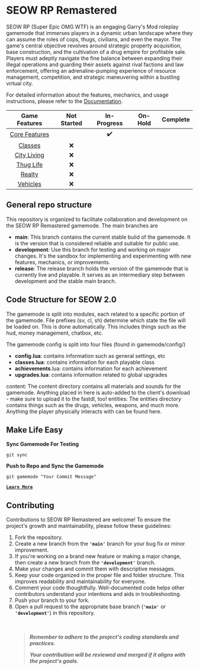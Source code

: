 # SEOW RP Remastered

SEOW RP (Super Epic OMG WTF) is an engaging Garry's Mod roleplay gamemode that immerses players in a dynamic urban landscape where they can assume the roles of cops, thugs, civilians, and even the mayor. The game's central objective revolves around strategic property acquisition, base construction, and the cultivation of a drug empire for profitable sale. Players must adeptly navigate the fine balance between expanding their illegal operations and guarding their assets against rival factions and law enforcement, offering an adrenaline-pumping experience of resource management, competition, and strategic maneuvering within a bustling virtual city.

For detailed information about the features, mechanics, and usage instructions, please refer to the [Documentation](/Docs/README.md).

|          **Game Features**           | **Not Started** | **In-Progress** | **On-Hold** | **Complete** |
| :----------------------------------: | :-------------: | :-------------: | :---------: | :----------: |
| [Core Features](/Docs/pages/CORE.md) |                 |       ✔️        |             |              |
|  [Classes](/Docs/pages/CLASSES.md)   |       ❌        |                 |             |              |
|  [City Living](/Docs/pages/CITY.md)  |       ❌        |                 |             |              |
|   [Thug Life](/Docs/pages/THUG.md)   |       ❌        |                 |             |              |
|   [Realty](/Docs/pages/REALTY.md)    |       ❌        |                 |             |              |
| [Vehicles](/Docs/pages/VEHICLES.md)  |       ❌        |                 |             |              |

## General repo structure

This repository is organized to facilitate collaboration and development on the SEOW RP Remastered gamemode. The main branches are

- **main**: This branch contains the current stable build of the gamemode. It is the version that is considered reliable and suitable for public use.
- **development**: Use this branch for testing and working on major changes. It's the sandbox for implementing and experimenting with new features, mechanics, or improvements.
- **release**: The release branch holds the version of the gamemode that is currently live and playable. It serves as an intermediary step between development and the stable main branch.

## Code Structure for SEOW 2.0

The gamemode is split into modules, each related to a specific portion of the gamemode. File prefixes (sv, cl, sh) determine which state the file will be loaded on. This is done automatically. This includes things such as the hud, money management, chatbox, etc.

The gamemode config is split into four files (found in gamemode/config/)

- **config.lua**: contains information such as general settings, etc
- **classes.lua**: contains information for each playable class
- **achievements**.lua: contains information for each achievement
- **upgrades.lua**: contains information related to global upgrades

content: The content directory contains all materials and sounds for the gamemode. Anything placed in here is auto-added to the client's download - make sure to upload it to the fastdl, too! entities: The entities directory contains things such as the drugs, vehicles, weapons, and much more. Anything the player physically interacts with can be found here.

## Make Life Easy

**Sync Gamemode For Testing**

```
git sync
```

**Push to Repo and Sync the Gamemode**

```
git gamemode "Your Commit Message"
```

[**`Learn More`**](/Docs/README.md)

## Contributing

Contributions to SEOW RP Remastered are welcome! To ensure the project's growth and maintainability, please follow these guidelines:

1. Fork the repository.
2. Create a new branch from the **`'main'`** branch for your bug fix or minor improvement.
3. If you're working on a brand new feature or making a major change, then create a new branch from the **`'development'`** branch.
4. Make your changes and commit them with descriptive messages.
5. Keep your code organized in the proper file and folder structure. This improves readability and maintainability for everyone.
6. Comment your code thoughtfully. Well-documented code helps other contributors understand your intentions and aids in troubleshooting.
7. Push your branch to your fork.
8. Open a pull request to the appropriate base branch (**`'main'`** or **`'development'`**) in this repository.
   <br>
   <br>
   <br>
   > **_Remember to adhere to the project's coding standards and practices._**
   >
   > **_Your contribution will be reviewed and merged if it aligns with the project's goals._**
